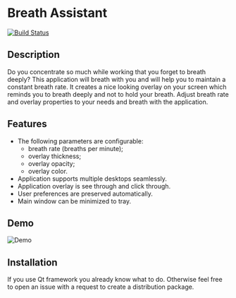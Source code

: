 # Breath Assistant
[![Build Status](https://travis-ci.org/Kolyunya/breath-assistant.svg?branch=master)](https://travis-ci.org/Kolyunya/breath-assistant)

## Description
Do you concentrate so much while working that you forget to breath deeply? This application will breath with you and will help you to maintain a constant breath rate. It creates a nice looking overlay on your screen which reminds you to breath deeply and not to hold your breath. Adjust breath rate and overlay properties to your needs and breath with the application.

## Features

* The following parameters are configurable:
    - breath rate (breaths per minute);
    - overlay thickness;
    - overlay opacity;
    - overlay color.
* Application supports multiple desktops seamlessly.
* Application overlay is see through and click through.
* User preferences are preserved automatically.
* Main window can be minimized to tray.

## Demo

![Demo](https://github.com/Kolyunya/breath-assistant/blob/master/demo/demo.gif)

## Installation
If you use Qt framework you already know what to do. Otherwise feel free to open an issue with a request to create a distribution package.
